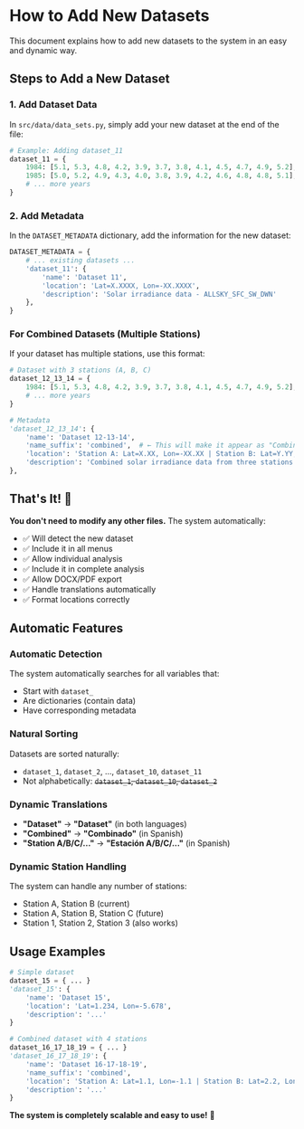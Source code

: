 # How to Add New Datasets

This document explains how to add new datasets to the system in an easy and dynamic way.

## Steps to Add a New Dataset

### 1. Add Dataset Data

In `src/data/data_sets.py`, simply add your new dataset at the end of the file:

```python
# Example: Adding dataset_11
dataset_11 = {
    1984: [5.1, 5.3, 4.8, 4.2, 3.9, 3.7, 3.8, 4.1, 4.5, 4.7, 4.9, 5.2],
    1985: [5.0, 5.2, 4.9, 4.3, 4.0, 3.8, 3.9, 4.2, 4.6, 4.8, 4.8, 5.1],
    # ... more years
}
```

### 2. Add Metadata

In the `DATASET_METADATA` dictionary, add the information for the new dataset:

```python
DATASET_METADATA = {
    # ... existing datasets ...
    'dataset_11': {
        'name': 'Dataset 11',
        'location': 'Lat=X.XXXX, Lon=-XX.XXXX',
        'description': 'Solar irradiance data - ALLSKY_SFC_SW_DWN'
    },
}
```

### For Combined Datasets (Multiple Stations)

If your dataset has multiple stations, use this format:

```python
# Dataset with 3 stations (A, B, C)
dataset_12_13_14 = {
    1984: [5.1, 5.3, 4.8, 4.2, 3.9, 3.7, 3.8, 4.1, 4.5, 4.7, 4.9, 5.2],
    # ... more years
}

# Metadata
'dataset_12_13_14': {
    'name': 'Dataset 12-13-14',
    'name_suffix': 'combined',  # ← This will make it appear as "Combined"
    'location': 'Station A: Lat=X.XX, Lon=-XX.XX | Station B: Lat=Y.YY, Lon=-YY.YY | Station C: Lat=Z.ZZ, Lon=-ZZ.ZZ',
    'description': 'Combined solar irradiance data from three stations - ALLSKY_SFC_SW_DWN'
},
```

## That's It! 🎉

**You don't need to modify any other files.** The system automatically:

- ✅ Will detect the new dataset
- ✅ Include it in all menus
- ✅ Allow individual analysis
- ✅ Include it in complete analysis
- ✅ Allow DOCX/PDF export
- ✅ Handle translations automatically
- ✅ Format locations correctly

## Automatic Features

### Automatic Detection

The system automatically searches for all variables that:

- Start with `dataset_`
- Are dictionaries (contain data)
- Have corresponding metadata

### Natural Sorting

Datasets are sorted naturally:

- `dataset_1`, `dataset_2`, ..., `dataset_10`, `dataset_11`
- Not alphabetically: ~~`dataset_1`, `dataset_10`, `dataset_2`~~

### Dynamic Translations

- **"Dataset"** → **"Dataset"** (in both languages)
- **"Combined"** → **"Combinado"** (in Spanish)
- **"Station A/B/C/..."** → **"Estación A/B/C/..."** (in Spanish)

### Dynamic Station Handling

The system can handle any number of stations:

- Station A, Station B (current)
- Station A, Station B, Station C (future)
- Station 1, Station 2, Station 3 (also works)

## Usage Examples

```python
# Simple dataset
dataset_15 = { ... }
'dataset_15': {
    'name': 'Dataset 15',
    'location': 'Lat=1.234, Lon=-5.678',
    'description': '...'
}

# Combined dataset with 4 stations
dataset_16_17_18_19 = { ... }
'dataset_16_17_18_19': {
    'name': 'Dataset 16-17-18-19',
    'name_suffix': 'combined',
    'location': 'Station A: Lat=1.1, Lon=-1.1 | Station B: Lat=2.2, Lon=-2.2 | Station C: Lat=3.3, Lon=-3.3 | Station D: Lat=4.4, Lon=-4.4',
    'description': '...'
}
```

**The system is completely scalable and easy to use!** 🚀
